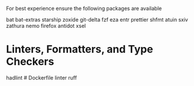 
For best experience ensure the following packages are available

bat bat-extras starship zoxide git-delta fzf eza entr prettier shfmt atuin sxiv zathura nemo firefox  antidot  xsel


# Linters, Formatters, and Type Checkers

hadlint # Dockerfile linter
ruff
